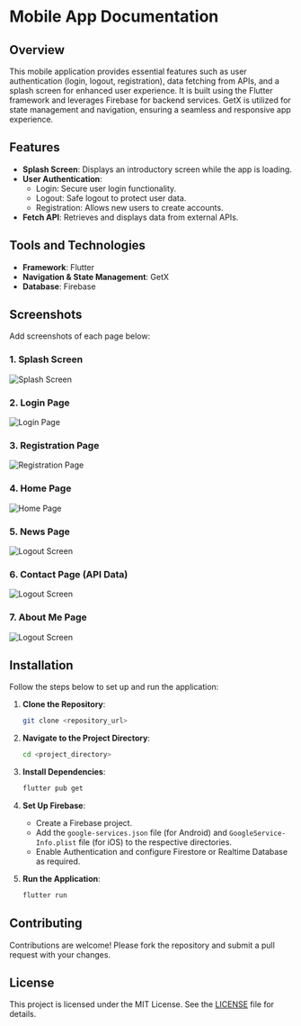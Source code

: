# Mobile App Documentation

## Overview
This mobile application provides essential features such as user authentication (login, logout, registration), data fetching from APIs, and a splash screen for enhanced user experience. It is built using the Flutter framework and leverages Firebase for backend services. GetX is utilized for state management and navigation, ensuring a seamless and responsive app experience.

## Features
- **Splash Screen**: Displays an introductory screen while the app is loading.
- **User Authentication**:
  - Login: Secure user login functionality.
  - Logout: Safe logout to protect user data.
  - Registration: Allows new users to create accounts.
- **Fetch API**: Retrieves and displays data from external APIs.

## Tools and Technologies
- **Framework**: Flutter
- **Navigation & State Management**: GetX
- **Database**: Firebase

## Screenshots
Add screenshots of each page below:

### 1. Splash Screen
![Splash Screen](https://github.com/Rifki2002/finalprojectflutter/blob/main/finalprojectflutter/splash.png)

### 2. Login Page
![Login Page](https://github.com/Rifki2002/finalprojectflutter/blob/main/finalprojectflutter/Login.png)

### 3. Registration Page
![Registration Page](https://github.com/Rifki2002/finalprojectflutter/blob/main/finalprojectflutter/register.png)

### 4. Home Page 
![Home Page](https://github.com/Rifki2002/finalprojectflutter/blob/main/finalprojectflutter/home.png)

### 5. News Page
![Logout Screen](https://github.com/Rifki2002/finalprojectflutter/blob/main/finalprojectflutter/news.png)

### 6. Contact Page (API Data)
![Logout Screen](https://github.com/Rifki2002/finalprojectflutter/blob/main/finalprojectflutter/contact.png)

### 7. About Me Page
![Logout Screen](https://github.com/Rifki2002/finalprojectflutter/blob/main/finalprojectflutter/about%20me.png)

## Installation
Follow the steps below to set up and run the application:

1. **Clone the Repository**:
   ```bash
   git clone <repository_url>
   ```

2. **Navigate to the Project Directory**:
   ```bash
   cd <project_directory>
   ```

3. **Install Dependencies**:
   ```bash
   flutter pub get
   ```

4. **Set Up Firebase**:
   - Create a Firebase project.
   - Add the `google-services.json` file (for Android) and `GoogleService-Info.plist` file (for iOS) to the respective directories.
   - Enable Authentication and configure Firestore or Realtime Database as required.

5. **Run the Application**:
   ```bash
   flutter run
   ```

## Contributing
Contributions are welcome! Please fork the repository and submit a pull request with your changes.

## License
This project is licensed under the MIT License. See the [LICENSE](LICENSE) file for details.

